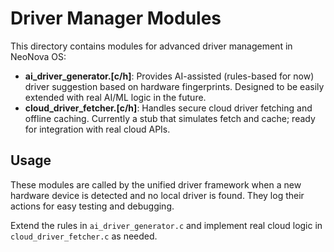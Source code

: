 # Driver Manager Modules

This directory contains modules for advanced driver management in NeoNova OS:

- **ai_driver_generator.[c/h]**: Provides AI-assisted (rules-based for now) driver suggestion based on hardware fingerprints. Designed to be easily extended with real AI/ML logic in the future.
- **cloud_driver_fetcher.[c/h]**: Handles secure cloud driver fetching and offline caching. Currently a stub that simulates fetch and cache; ready for integration with real cloud APIs.

## Usage

These modules are called by the unified driver framework when a new hardware device is detected and no local driver is found. They log their actions for easy testing and debugging.

Extend the rules in `ai_driver_generator.c` and implement real cloud logic in `cloud_driver_fetcher.c` as needed. 